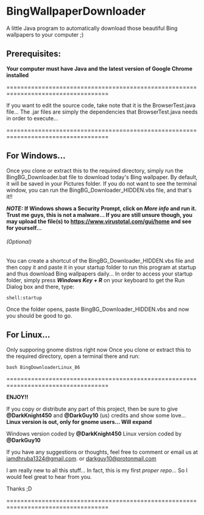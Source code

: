 # BingWallpaperDownloader
A little Java program to automatically download those beautiful Bing wallpapers to your computer ;)

## Prerequisites:
**Your computer must have Java and the latest version of Google Chrome installed**

===================================================================================

If you want to edit the source code, take note that it is the BrowserTest.java file...
The .jar files are simply the dependencies that BrowserTest.java needs in order to execute...

===================================================================================

## For Windows...

Once you clone or extract this to the required directory, simply run the BingBG_Downloader.bat file to
download today's Bing wallpaper. By default, it will be saved in your Pictures folder. If you do not want
to see the terminal window, you can run the BingBG_Downloader_HIDDEN.vbs file, and that's it!!

***NOTE:*** **If Windows shows a Security Prompt, click on _More info_ and run it. Trust me guys, this is not a malware...
If you are still unsure though, you may upload the file(s) to https://www.virustotal.com/gui/home and see for yourself...**

###### (Optional)
You can create a shortcut of the BingBG_Downloader_HIDDEN.vbs file and then copy it and paste it in
your startup folder to run this program at startup and thus download Bing wallpapers daily...
In order to access your startup folder, simply press ***Windows Key + R*** on your keyboard to get the Run
Dialog box and there, type:
```
shell:startup
```
Once the folder opens, paste BingBG_Downloader_HIDDEN.vbs and now you should be good to go.

## For Linux...
Only supporing gnome distros right now
Once you clone or extract this to the required directory, open a terminal there and run:
```
bash BingDownloaderLinux_86
```
===================================================================================

**ENJOY!!**

If you copy or distribute any part of this project, then be sure to give **@DarkKnight450** and **@DarkGuy10** (us) credits and show some love...
**Linux version is out, only for gnome users... Will expand**

Windows version coded by **@DarkKnight450**
Linux version coded by **@DarkGuy10**

If you have any suggestions or thoughts, feel free to comment or email us at iamdhruba1324@gmail.com. or darkguy10@protonmail.com

I am really new to all this stuff... In fact, this is my first _proper repo_... So I would feel great to hear from you.

Thanks ;D

===================================================================================

